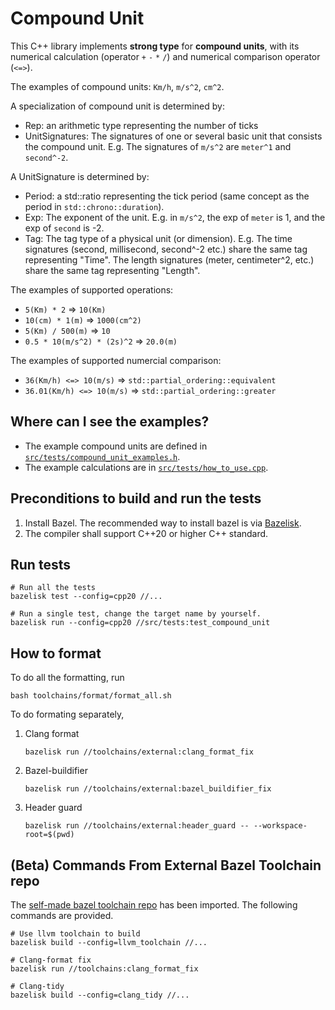 # Compound Unit
This C++ library implements **strong type** for **compound units**, with its numerical calculation (operator `+` `-` `*` `/`) and numerical comparison operator (`<=>`).

The examples of compound units: `Km/h`, `m/s^2`, `cm^2`.

A specialization of compound unit is determined by:
* Rep: an arithmetic type representing the number of ticks
* UnitSignatures: The signatures of one or several basic unit that consists the compound unit. E.g. The signatures of `m/s^2` are `meter^1` and `second^-2`.

A UnitSignature is determined by:
* Period: a std::ratio representing the tick period (same concept as the period in `std::chrono::duration`).
* Exp: The exponent of the unit. E.g. in `m/s^2`, the exp of `meter` is 1, and the exp of `second` is -2.
* Tag: The tag type of a physical unit (or dimension). E.g. The time signatures (second, millisecond, second^-2 etc.) share the same tag representing "Time". The length signatures (meter, centimeter^2, etc.) share the same tag representing "Length".

The examples of supported operations:
* `5(Km) * 2` => `10(Km)`
* `10(cm) * 1(m)` => `1000(cm^2)`
* `5(Km) / 500(m)` => `10`
* `0.5 * 10(m/s^2) * (2s)^2` => `20.0(m)`

The examples of supported numercial comparison:
* `36(Km/h) <=> 10(m/s)` => `std::partial_ordering::equivalent`
* `36.01(Km/h) <=> 10(m/s)` => `std::partial_ordering::greater`

## Where can I see the examples?
* The example compound units are defined in [`src/tests/compound_unit_examples.h`](./src/tests/compound_unit_examples.h).
* The example calculations are in [`src/tests/how_to_use.cpp`](./src/tests/how_to_use.cpp).

## Preconditions to build and run the tests
1. Install Bazel. The recommended way to install bazel is via [Bazelisk](https://github.com/bazelbuild/bazelisk).
2. The compiler shall support C++20 or higher C++ standard.

## Run tests
```shell
# Run all the tests
bazelisk test --config=cpp20 //...

# Run a single test, change the target name by yourself.
bazelisk run --config=cpp20 //src/tests:test_compound_unit
```

## How to format
To do all the formatting, run
```shell
bash toolchains/format/format_all.sh
```

To do formating separately,
1. Clang format
   ```shell
   bazelisk run //toolchains/external:clang_format_fix
   ```

2. Bazel-buildifier
   ```shell
   bazelisk run //toolchains/external:bazel_buildifier_fix
   ```

3. Header guard
   ```shell
   bazelisk run //toolchains/external:header_guard -- --workspace-root=$(pwd)
   ```


## (Beta) Commands From External Bazel Toolchain repo
The [self-made bazel toolchain repo](https://github.com/realypz/devops.bazel_infrastructure.git) has been imported.
The following commands are provided.
```shell
# Use llvm toolchain to build
bazelisk build --config=llvm_toolchain //...

# Clang-format fix
bazelisk run //toolchains:clang_format_fix

# Clang-tidy
bazelisk build --config=clang_tidy //...
```
